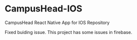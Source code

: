 # CampusHead-IOS
CampusHead React Native App for IOS Repository

Fixed buiding issue.
This project has some issues in firebase.

